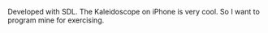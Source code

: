 Developed with SDL.
The Kaleidoscope on iPhone is very cool. So I want to program mine for exercising.